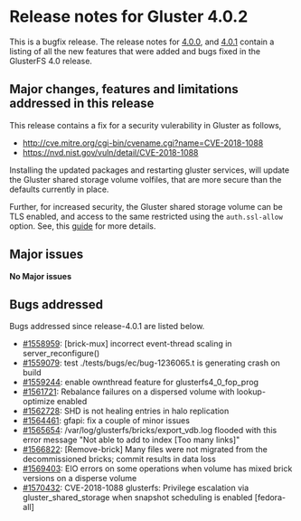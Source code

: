 # Release notes for Gluster 4.0.2

This is a bugfix release. The release notes for [4.0.0](4.0.0.md), and [4.0.1](4.0.1.md)
contain a listing of all the new features that were added and bugs fixed in the
GlusterFS 4.0 release.

## Major changes, features and limitations addressed in this release

This release contains a fix for a security vulerability in Gluster as follows,
- http://cve.mitre.org/cgi-bin/cvename.cgi?name=CVE-2018-1088
- https://nvd.nist.gov/vuln/detail/CVE-2018-1088

Installing the updated packages and restarting gluster services, will update the
Gluster shared storage volume volfiles, that are more secure than the defaults
currently in place.

Further, for increased security, the Gluster shared storage volume can be TLS
enabled, and access to the same restricted using the `auth.ssl-allow` option.
See, this [guide](https://docs.gluster.org/en/v3/Administrator%20Guide/SSL/) for more details.

## Major issues
**No Major issues**

## Bugs addressed

Bugs addressed since release-4.0.1 are listed below.

- [#1558959](https://bugzilla.redhat.com/1558959): [brick-mux] incorrect event-thread scaling in server_reconfigure()
- [#1559079](https://bugzilla.redhat.com/1559079): test ./tests/bugs/ec/bug-1236065.t is generating crash on build
- [#1559244](https://bugzilla.redhat.com/1559244): enable ownthread feature for glusterfs4_0_fop_prog
- [#1561721](https://bugzilla.redhat.com/1561721): Rebalance failures on a dispersed volume with lookup-optimize enabled
- [#1562728](https://bugzilla.redhat.com/1562728): SHD is not healing entries in halo replication
- [#1564461](https://bugzilla.redhat.com/1564461): gfapi: fix a couple of minor issues
- [#1565654](https://bugzilla.redhat.com/1565654): /var/log/glusterfs/bricks/export_vdb.log flooded with this error message "Not able to add to index [Too many links]"
- [#1566822](https://bugzilla.redhat.com/1566822): [Remove-brick] Many files were not migrated from the decommissioned bricks; commit results in data loss
- [#1569403](https://bugzilla.redhat.com/1569403): EIO errors on some operations when volume has mixed brick versions on a disperse volume
- [#1570432](https://bugzilla.redhat.com/1570432): CVE-2018-1088 glusterfs: Privilege escalation via gluster_shared_storage when snapshot scheduling is enabled [fedora-all]
